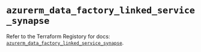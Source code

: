 # `azurerm_data_factory_linked_service_synapse`

Refer to the Terraform Registory for docs: [`azurerm_data_factory_linked_service_synapse`](https://www.terraform.io/docs/providers/azurerm/r/data_factory_linked_service_synapse).
